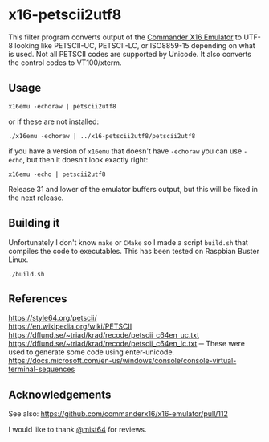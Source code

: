 # x16-petscii2utf8
This filter program converts output of the [Commander X16 Emulator](http://commanderx16.com) to UTF-8 looking like PETSCII-UC,
PETSCII-LC, or ISO8859-15 depending on what is used. Not all PETSCII codes are supported by Unicode.
It also converts the control codes to VT100/xterm.

## Usage

    x16emu -echoraw | petscii2utf8

or if these are not installed:

    ./x16emu -echoraw | ../x16-petscii2utf8/petscii2utf8
    
if you have a version of `x16emu` that doesn't have `-echoraw` you can use `-echo`, but then it doesn't look exactly right:

    x16emu -echo | petscii2utf8

Release 31 and lower of the emulator buffers output, but this will be fixed in the next release.
    
## Building it
Unfortunately I don't know `make` or `CMake` so I made a script `build.sh` that compiles the code to executables.
This has been tested on Raspbian Buster Linux.

    ./build.sh

## References
https://style64.org/petscii/  
https://en.wikipedia.org/wiki/PETSCII  
https://dflund.se/~triad/krad/recode/petscii_c64en_uc.txt  
https://dflund.se/~triad/krad/recode/petscii_c64en_lc.txt ─ These were used to generate some code using enter-unicode.  
https://docs.microsoft.com/en-us/windows/console/console-virtual-terminal-sequences  

## Acknowledgements
See also: https://github.com/commanderx16/x16-emulator/pull/112

I would like to thank [@mist64](https://github.com/mist64) for reviews.
